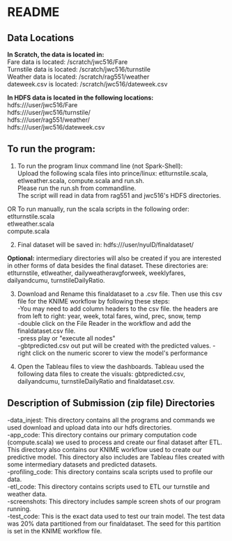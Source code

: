 # README

## Data Locations
__In Scratch, the data is located in:__  
Fare data is located: /scratch/jwc516/Fare  
Turnstile data is located: /scratch/jwc516/turnstile  
Weather data is located: /scratch/rag551/weather  
dateweek.csv is located: /scratch/jwc516/dateweek.csv  

__In HDFS data is located in the following locations:__   
hdfs:///user/jwc516/Fare  
hdfs:///user/jwc516/turnstile/  
hdfs:///user/rag551/weather/  
hdfs:///user/jwc516/dateweek.csv  

## To run the program:
1) To run the program linux command line (not Spark-Shell):  
Upload the following scala files into prince/linux: etlturnstile.scala, etlweather.scala, compute.scala and run.sh.  
Please run the run.sh from commandline.  
The script will read in data from rag551 and jwc516's HDFS directories.  

 OR
 To run manually, run the scala scripts in the following order:  
 etlturnstile.scala  
 etlweather.scala  
 compute.scala  

2) Final dataset will be saved in: hdfs:///user/nyuID/finaldataset/

__Optional:__ intermediary directories will also be created if you are interested in other forms of data besides the final dataset. These directories are: etlturnstile, etlweather, dailyweatheravgforweek, weeklyfares, dailyandcumu, turnstileDailyRatio.

3) Download and Rename this finaldataset to a .csv file. Then use this csv file for the KNIME workflow by following these steps:  
-You may need to add column headers to the csv file. the headers are from left to right: year,	week,	total fares,	wind,	prec,	snow,	temp  
-double click on the File Reader in the workflow and add the finaldataset.csv file.  
-press play or "execute all nodes"  
-gbtpredicted.csv out put will be created with the predicted values. 
-right click on the numeric scorer to view the model's performance  

4. Open the Tableau files to view the dashboards. Tableau used the following data files to create the visuals: gbtpredicted.csv, dailyandcumu, turnstileDailyRatio and finaldataset.csv.





## Description of Submission (zip file) Directories
-data_injest: This directory contains all the programs and commands we used download and upload data into our hdfs directories.  
-app_code: This directory contains our primary computation code (compute.scala) we used to process and create our final dataset after ETL. This directory also contains our KNIME workflow used to create our predictive model. This directory also includes are Tableau files created with some intermediary datasets and predicted datasets.  
-profiling_code: This directory contains scala scripts used to profile our data.  
-etl_code: This directory contains scripts used to ETL our turnstile and weather data.  
-screenshots: This directory includes sample screen shots of our program running.  
-test_code: This is the exact data used to test our train model. The test data was 20% data partitioned from our finaldataset. The seed for this partition is set in the KNIME workflow file.  
